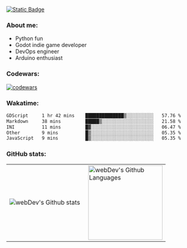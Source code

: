 [![Static Badge](https://img.shields.io/badge/Telegram-blue?style=flat&logo=telegram&link=https://t.me/sfkulagin)](https://t.me/sfkulagin)
### About me:

- Python fun
- Godot indie game developer
- DevOps engineer
- Arduino enthusiast

### Codewars:

[![codewars](https://www.codewars.com/users/talkafk/badges/large)](https://www.codewars.com/users/talkafk)

### Wakatime:

<!--START_SECTION:waka-->

```txt
GDScript     1 hr 42 mins    ██████████████▒░░░░░░░░░░   57.76 %
Markdown     38 mins         █████▒░░░░░░░░░░░░░░░░░░░   21.58 %
INI          11 mins         █▓░░░░░░░░░░░░░░░░░░░░░░░   06.47 %
Other        9 mins          █▒░░░░░░░░░░░░░░░░░░░░░░░   05.35 %
JavaScript   9 mins          █▒░░░░░░░░░░░░░░░░░░░░░░░   05.35 %
```

<!--END_SECTION:waka-->

### GitHub stats:

<table>
  <tr>
    <td>
      <img align="left" src="http://github-readme-streak-stats.herokuapp.com?user=talkafk&theme=dark&background=000000" alt="webDev's Github stats" />
    </td>
    <td>
      <img height="195px" align="right" alt="webDev's Github Languages" src="https://github-readme-stats-sigma-five.vercel.app/api/top-langs/?username=talkafk&layout=compact&theme=vision-friendly-dark" />
    </td>
  </tr>
</table>
